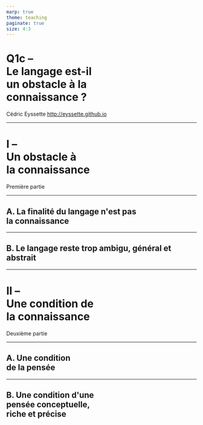 ```yaml
---
marp: true
theme: teaching
paginate: true
size: 4:3
---
```


<!-- _class: titre -->

# Q1c – <br>Le langage est-il<br>un obstacle à la<br>connaissance ? <!-- fit -->
Cédric Eyssette
http://eyssette.github.io


---
<!-- _class: partie -->
# I – <br>Un obstacle à <br>la connaissance <!-- fit -->
Première partie


---
<!-- _class: souspartie -->
## A. La finalité du langage n'est pas <br>la connaissance

---
<!-- _class: souspartie -->
## B. Le langage reste trop ambigu, général et abstrait


---
<!-- _class: partie -->
# II – <br>Une condition de<br>la connaissance <!-- fit -->
Deuxième partie


---
<!-- _class: souspartie -->
## A. Une condition <br>de la pensée

---
<!-- _class: souspartie -->
## B. Une condition d'une <br>pensée conceptuelle, <br>riche et précise <!-- fit -->